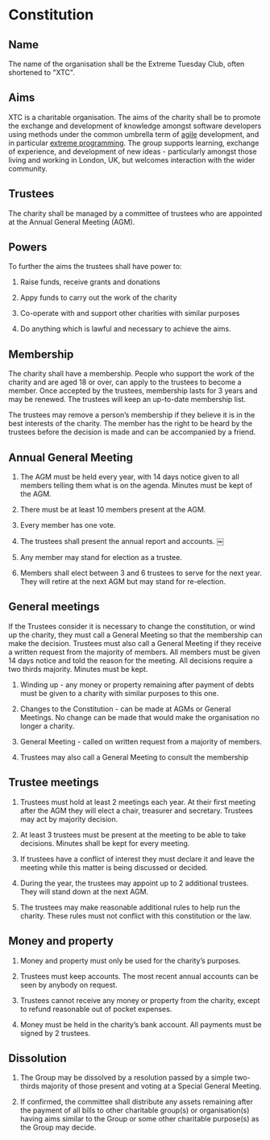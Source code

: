 # Constitution

## Name

The name of the organisation shall be the Extreme Tuesday Club, often shortened to "XTC".

## Aims

XTC is a charitable organisation. The aims of the charity shall be to promote the exchange and development of knowledge amongst software developers using methods under the common umbrella term of [agile](http://agilemanifesto.org/) development, and in particular [extreme programming](http://www.extremeprogramming.org/). The group supports learning, exchange of experience, and development of new ideas - particularly amongst those living and working in London, UK, but welcomes interaction with the wider community.

## Trustees

The charity shall be managed by a committee of trustees who are appointed at the Annual General Meeting (AGM).

## Powers

To further the aims the trustees shall have power to:

1. Raise funds, receive grants and donations

2. Appy funds to carry out the work of the charity

3. Co-operate with and support other charities with similar purposes

4. Do anything which is lawful and necessary to achieve the aims.


## Membership

The charity shall have a membership. People who support the work of the charity and are aged 18 or over, can apply to the trustees to become a member. Once accepted by the trustees, membership lasts for 3 years and may be renewed. The trustees will keep an up-to-date membership list.

The trustees may remove a person’s membership if they believe it is in the best interests of the charity. The member has the right to be heard by the trustees before the decision is made and can be accompanied by a friend.


## Annual General Meeting

1. The AGM must be held every year, with 14 days notice given to all members telling them what is on the agenda. Minutes must be kept of the AGM.

2. There must be at least 10 members present at the AGM. 

3. Every member has one vote.

4. The trustees shall present the annual report and accounts.
￼
5. Any member may stand for election as a trustee.

6. Members shall elect between 3 and 6 trustees to serve for the next year. They will retire at the next AGM but may stand for re-election.


## General meetings

If the Trustees consider it is necessary to change the constitution, or wind up the charity, they must call a General Meeting so that the membership can make the decision. Trustees must also call a General Meeting if they receive a written request from the majority of members. All members must be given 14 days notice and told the reason for the meeting. All decisions require a two thirds majority. Minutes must be kept.

1. Winding up - any money or property remaining after payment of debts must be given to a charity with similar purposes to this one.

2. Changes to the Constitution - can be made at AGMs or General Meetings. No change can be made that would make the organisation no longer a charity.

3. General Meeting - called on written request from a majority of members.

4. Trustees may also call a General Meeting to consult the membership


## Trustee meetings

1. Trustees must hold at least 2 meetings each year. At their first meeting after the AGM they will elect a chair, treasurer and secretary. Trustees may act by majority decision.

2. At least 3 trustees must be present at the meeting to be able to take decisions. Minutes shall be kept for every meeting.

3. If trustees have a conflict of interest they must declare it and leave the meeting while this matter is being discussed or decided.

4. During the year, the trustees may appoint up to 2 additional trustees. They will stand down at the next AGM.

5. The trustees may make reasonable additional rules to help run the charity. These rules must not conflict with this constitution or the law.


## Money and property

1. Money and property must only be used for the charity’s purposes.

2. Trustees must keep accounts. The most recent annual accounts can be seen by anybody on request.

3. Trustees cannot receive any money or property from the charity, except to refund reasonable out of pocket expenses.

4. Money must be held in the charity’s bank account. All payments must be signed by 2 trustees.


## Dissolution

1. The Group may be dissolved by a resolution passed by a simple two-thirds majority of those present and voting at a Special General Meeting.

2. If confirmed, the committee shall distribute any assets remaining after the payment of all bills to other charitable group(s) or organisation(s) having aims similar to the Group or some other charitable purpose(s) as the Group may decide.